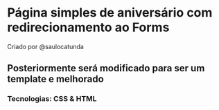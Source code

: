 # Página simples de aniversário com redirecionamento ao Forms

Criado por @saulocatunda

## Posteriormente será modificado para ser um template e melhorado

### Tecnologias: CSS & HTML
